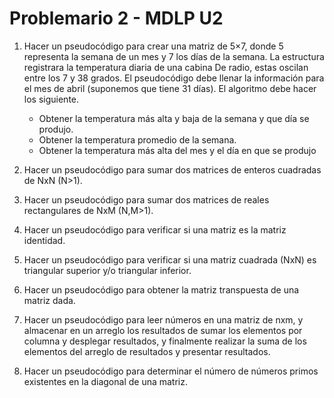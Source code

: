 # Problemario 2 - MDLP U2
1. Hacer un pseudocódigo para crear una matriz de 5×7, donde 5 representa la semana de un mes y 7 los días de la semana. La estructura registrara la temperatura diaria de una cabina De radio, estas oscilan entre los 7 y 38 grados. El pseudocódigo debe llenar la información para el mes de abril (suponemos que tiene 31 días). El algoritmo debe hacer los siguiente.
	- Obtener la temperatura más alta y baja de la semana y que día se produjo.
	- Obtener la temperatura promedio de la semana.
	- Obtener la temperatura más alta del mes y el día en que se produjo
	
2. Hacer un pseudocódigo para sumar dos matrices de enteros cuadradas de NxN (N>1).

3. Hacer un pseudocódigo para sumar dos matrices de reales rectangulares de NxM (N,M>1).

4. Hacer un pseudocódigo para verificar si una matriz es la matriz identidad.

5. Hacer un pseudocódigo para verificar si una matriz cuadrada (NxN) es triangular superior y/o triangular inferior.

6. Hacer un pseudocódigo para obtener la matriz transpuesta de una matriz dada.

7. Hacer un pseudocódigo para leer números en una matriz de nxm, y almacenar en un arreglo los resultados de sumar los elementos por columna y desplegar resultados, y finalmente realizar la suma de los elementos del arreglo de resultados y presentar resultados.

8. Hacer un pseudocódigo para determinar el número de números primos existentes en la diagonal de una matriz.


